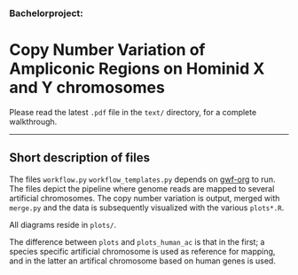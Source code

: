 ### Bachelorproject:
# Copy Number Variation of Ampliconic Regions on Hominid X and Y chromosomes

Please read the latest `.pdf` file in the `text/` directory, for a complete walkthrough.

***
## Short  description of files

The files `workflow.py` `workflow_templates.py` depends on [gwf-org](http://gwf.readthedocs.io/en/latest/index.html) to run. The files depict the pipeline where genome reads are mapped to several artificial chromosomes. The copy number variation is output, merged with `merge.py` and the data is subsequently visualized with the various `plots*.R`.

All diagrams reside in `plots/`.

The difference between `plots` and `plots_human_ac` is that in the first; a species specific artificial chromosome is used as reference for mapping, and in the latter an artifical chromosome based on human genes is used.


